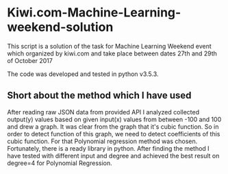 # Kiwi.com-Machine-Learning-weekend-solution
This script is a solution of the task for Machine Learning Weekend event which organized by kiwi.com and take place between dates 27th and 29th of October 2017

The code was developed and tested in python  v3.5.3. 

## Short about the method which I have used

After reading raw JSON data from provided API I analyzed collected output(y) values based on given input(x) values from between -100 and 100 and drew a graph.
It was clear from the graph that it's cubic function. So in order to detect function of this graph, we need to detect coefficients of this cubic function. For that Polynomial regression method was chosen. Fortunately, there is a ready library in python. 
After finding the method I have tested with different input and degree and achieved the best result on degree=4 for Polynomial Regression.
